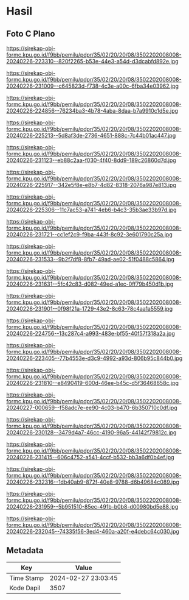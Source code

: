# Hasil

## Foto C Plano

https://sirekap-obj-formc.kpu.go.id/f9bb/pemilu/pdpr/35/02/20/20/08/3502202008008-20240226-223310--820f2265-b53e-44e3-a54d-d3dcabfd892e.jpg

https://sirekap-obj-formc.kpu.go.id/f9bb/pemilu/pdpr/35/02/20/20/08/3502202008008-20240226-231009--c645823d-f738-4c3e-a00c-6fba34e03962.jpg

https://sirekap-obj-formc.kpu.go.id/f9bb/pemilu/pdpr/35/02/20/20/08/3502202008008-20240226-224856--76234ba3-4b78-4aba-8daa-b7a9910c1d5e.jpg

https://sirekap-obj-formc.kpu.go.id/f9bb/pemilu/pdpr/35/02/20/20/08/3502202008008-20240226-225213--5d8af3de-2736-4651-888c-7c44b01ac447.jpg

https://sirekap-obj-formc.kpu.go.id/f9bb/pemilu/pdpr/35/02/20/20/08/3502202008008-20240226-231123--eb88c2aa-f030-4f40-8dd9-189c26860d7d.jpg

https://sirekap-obj-formc.kpu.go.id/f9bb/pemilu/pdpr/35/02/20/20/08/3502202008008-20240226-225917--342e5f8e-e8b7-4d82-8318-2076a987e813.jpg

https://sirekap-obj-formc.kpu.go.id/f9bb/pemilu/pdpr/35/02/20/20/08/3502202008008-20240226-225306--11c7ac53-a741-4eb6-b4c3-35b3ae33b97d.jpg

https://sirekap-obj-formc.kpu.go.id/f9bb/pemilu/pdpr/35/02/20/20/08/3502202008008-20240226-231721--cc1ef2c9-f9ba-443f-8c92-3e601790c25a.jpg

https://sirekap-obj-formc.kpu.go.id/f9bb/pemilu/pdpr/35/02/20/20/08/3502202008008-20240226-231533--9b2f7df8-8fb7-49ad-ae02-51f0488c5864.jpg

https://sirekap-obj-formc.kpu.go.id/f9bb/pemilu/pdpr/35/02/20/20/08/3502202008008-20240226-231631--5fc42c83-d082-49ed-a1ec-0ff79b450d1b.jpg

https://sirekap-obj-formc.kpu.go.id/f9bb/pemilu/pdpr/35/02/20/20/08/3502202008008-20240226-231901--0f98f21a-1729-43e2-8c63-78c4aa1a5559.jpg

https://sirekap-obj-formc.kpu.go.id/f9bb/pemilu/pdpr/35/02/20/20/08/3502202008008-20240226-224756--13c287c4-a993-483e-bf55-40f57f318a2a.jpg

https://sirekap-obj-formc.kpu.go.id/f9bb/pemilu/pdpr/35/02/20/20/08/3502202008008-20240226-223405--77b4553e-d3c9-4992-a93d-806b95c844b0.jpg

https://sirekap-obj-formc.kpu.go.id/f9bb/pemilu/pdpr/35/02/20/20/08/3502202008008-20240226-231810--e8490419-600d-46ee-b45c-d5f36468658c.jpg

https://sirekap-obj-formc.kpu.go.id/f9bb/pemilu/pdpr/35/02/20/20/08/3502202008008-20240227-000659--f58adc7e-ee90-4c03-b470-6b350710c0df.jpg

https://sirekap-obj-formc.kpu.go.id/f9bb/pemilu/pdpr/35/02/20/20/08/3502202008008-20240226-230128--3479d4a7-46cc-4190-96a5-44142f79812c.jpg

https://sirekap-obj-formc.kpu.go.id/f9bb/pemilu/pdpr/35/02/20/20/08/3502202008008-20240226-231415--606c4752-a541-4ccf-b532-bb3a6df0b4ef.jpg

https://sirekap-obj-formc.kpu.go.id/f9bb/pemilu/pdpr/35/02/20/20/08/3502202008008-20240226-232316--1db40ab9-872f-40e8-9788-d6b49684c089.jpg

https://sirekap-obj-formc.kpu.go.id/f9bb/pemilu/pdpr/35/02/20/20/08/3502202008008-20240226-231959--5b951510-85ec-491b-b0b8-d00980bd5e88.jpg

https://sirekap-obj-formc.kpu.go.id/f9bb/pemilu/pdpr/35/02/20/20/08/3502202008008-20240226-232045--74335f56-3ed4-460a-a20f-e4debc64c030.jpg


## Metadata

| Key        | Value               |
| ---------- | ------------------- |
| Time Stamp | 2024-02-27 23:03:45 |
| Kode Dapil | 3507                |




